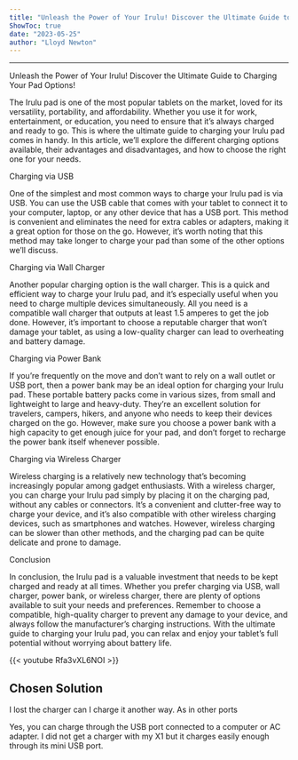```yaml
---
title: "Unleash the Power of Your Irulu! Discover the Ultimate Guide to Charging Your Pad Options!"
ShowToc: true 
date: "2023-05-25"
author: "Lloyd Newton"
---
```

*****
Unleash the Power of Your Irulu! Discover the Ultimate Guide to Charging Your Pad Options!

The Irulu pad is one of the most popular tablets on the market, loved for its versatility, portability, and affordability. Whether you use it for work, entertainment, or education, you need to ensure that it’s always charged and ready to go. This is where the ultimate guide to charging your Irulu pad comes in handy. In this article, we’ll explore the different charging options available, their advantages and disadvantages, and how to choose the right one for your needs.

Charging via USB

One of the simplest and most common ways to charge your Irulu pad is via USB. You can use the USB cable that comes with your tablet to connect it to your computer, laptop, or any other device that has a USB port. This method is convenient and eliminates the need for extra cables or adapters, making it a great option for those on the go. However, it’s worth noting that this method may take longer to charge your pad than some of the other options we’ll discuss.

Charging via Wall Charger

Another popular charging option is the wall charger. This is a quick and efficient way to charge your Irulu pad, and it’s especially useful when you need to charge multiple devices simultaneously. All you need is a compatible wall charger that outputs at least 1.5 amperes to get the job done. However, it’s important to choose a reputable charger that won’t damage your tablet, as using a low-quality charger can lead to overheating and battery damage.

Charging via Power Bank

If you’re frequently on the move and don’t want to rely on a wall outlet or USB port, then a power bank may be an ideal option for charging your Irulu pad. These portable battery packs come in various sizes, from small and lightweight to large and heavy-duty. They’re an excellent solution for travelers, campers, hikers, and anyone who needs to keep their devices charged on the go. However, make sure you choose a power bank with a high capacity to get enough juice for your pad, and don’t forget to recharge the power bank itself whenever possible.

Charging via Wireless Charger

Wireless charging is a relatively new technology that’s becoming increasingly popular among gadget enthusiasts. With a wireless charger, you can charge your Irulu pad simply by placing it on the charging pad, without any cables or connectors. It’s a convenient and clutter-free way to charge your device, and it’s also compatible with other wireless charging devices, such as smartphones and watches. However, wireless charging can be slower than other methods, and the charging pad can be quite delicate and prone to damage.

Conclusion

In conclusion, the Irulu pad is a valuable investment that needs to be kept charged and ready at all times. Whether you prefer charging via USB, wall charger, power bank, or wireless charger, there are plenty of options available to suit your needs and preferences. Remember to choose a compatible, high-quality charger to prevent any damage to your device, and always follow the manufacturer’s charging instructions. With the ultimate guide to charging your Irulu pad, you can relax and enjoy your tablet’s full potential without worrying about battery life.

{{< youtube Rfa3vXL6NOI >}} 



## Chosen Solution
 I lost the charger can I charge it another way. As in other ports

 Yes, you can charge through the USB port connected to a computer or AC adapter.  I did not get a charger with my X1 but it charges easily enough through its mini USB port.




